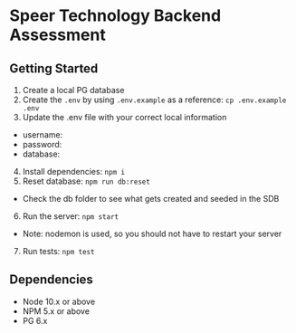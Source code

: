 Speer Technology Backend Assessment 
=========
## Getting Started

1. Create a local PG database
2. Create the `.env` by using `.env.example` as a reference: `cp .env.example .env`
3. Update the .env file with your correct local information 
  - username:
  - password:
  - database:
4. Install dependencies: `npm i`
5. Reset database: `npm run db:reset`
  - Check the db folder to see what gets created and seeded in the SDB
6. Run the server: `npm start`
  - Note: nodemon is used, so you should not have to restart your server
7. Run tests: `npm test`

## Dependencies

- Node 10.x or above
- NPM 5.x or above
- PG 6.x
